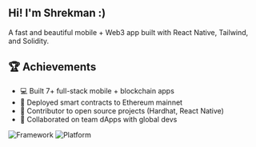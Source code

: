 ## Hi! I'm Shrekman :)

A fast and beautiful mobile + Web3 app built with React Native, Tailwind, and Solidity.



## 🏆 Achievements
- 💻 Built 7+ full-stack mobile + blockchain apps
- 🔐 Deployed smart contracts to Ethereum mainnet
- 🧠 Contributor to open source projects (Hardhat, React Native)
- 👥 Collaborated on team dApps with global devs


![Framework](https://img.shields.io/badge/Built%20With-React%20Native-blue)
![Platform](https://img.shields.io/badge/Platform-Android%20%7C%20iOS-green)
